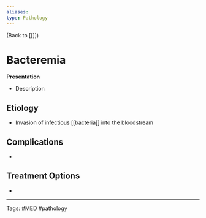 ```yaml
---
aliases: 
type: Pathology
---
```


(Back to [[]])

# Bacteremia

**Presentation**
- Description

## Etiology
- Invasion of infectious [[bacteria]] into the bloodstream

## Complications
- 

## Treatment Options
- 

---
Tags: #MED #pathology 